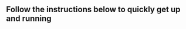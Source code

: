 <div>
  <h2>Follow the instructions below to quickly get up and running</h2>
  <!-- Child tutorials are listed below in the template -->
</div>
